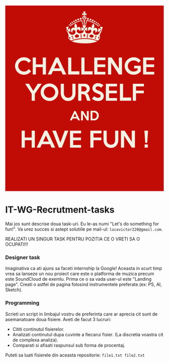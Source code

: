 ![](./challenge.png)

# IT-WG-Recrutment-tasks

Mai jos sunt descrise doua task-uri. Eu le-as numi "Let's do something for fun!". Va urez succes si astept solutiile pe mail-ul: `lucavictor220@gmail.com`.

REALIZATI UN SINGUR TASK PENTRU POZITIA CE O VRETI SA O OCUPATI!!!

### Designer task

Imaginativa ca ati ajuns sa faceti internship la Google! Aceasta in scurt timp vrea sa lanseze un nou proiect care este o platforma de muzica precum este SoundCloud de exemlu.
Prima ce o sa vada user-ul este "Landing page". Creati o astfel de pagina folosind instrumentele preferate.(ex: PS, AI, Sketch).

### Programming

Scrieti un script in limbajul vostru de preferinta care ar aprecia cit sunt de asemanatoare doua fisiere. Aveti de facut 3 lucruri:
- Cititi continutul fisierelor.
- Analizati continutul dupa cuvinte a fiecarui fisier. (La discretia voastra cit de complexa analiza).
- Comparati si afisati raspunsul sub forma de procentaj.

Puteti sa luati fisierele din aceasta repositorie: `file1.txt file2.txt`
